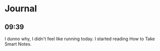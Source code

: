 # Journal
## 09:39
I dunno why, I didn't feel like running today. I started reading How to Take Smart Notes.

